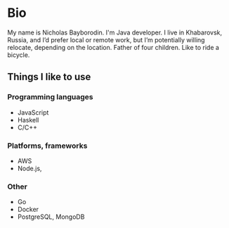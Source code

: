 # Bio
My name is Nicholas Bayborodin. I'm Java developer. I live in Khabarovsk, Russia, and I’d prefer local or remote work, but I’m potentially willing relocate, depending on the location. Father of four children. Like to ride a bicycle.

## Things I like to use
### Programming languages
* JavaScript
* Haskell
* C/C++

### Platforms, frameworks
* AWS
* Node.js,

### Other
* Go
* Docker
* PostgreSQL, MongoDB
